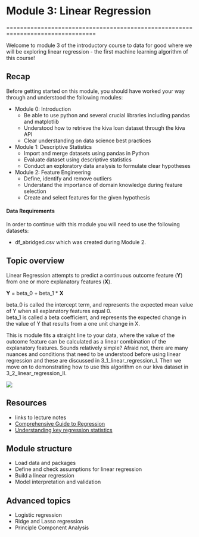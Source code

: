# Module 3: Linear Regression
================================================================================

Welcome to module 3 of the introductory course to data for good where we will be exploring linear regression - the first machine learning algorithm of this course!
## Recap
Before getting started on this module, you should have worked your way through and understood the following modules:
- Module 0: Introduction
  - Be able to use python and several crucial libraries including pandas and matplotlib
  - Understood how to retrieve the kiva loan dataset through the kiva API
  - Clear understanding on data science best practices
- Module 1: Descriptive Statistics
  - Import and merge datasets using pandas in Python
  - Evaluate dataset using descriptive statistics
  - Conduct an exploratory data analysis to formulate clear hypotheses
- Module 2: Feature Engineering
  - Define, identify and remove outliers
  - Understand the importance of domain knowledge during feature selection
  - Create and select features for the given hypothesis

#### Data Requirements
In order to continue with this module you will need to use the following datasets:
- df_abridged.csv which was created during Module 2.

## Topic overview
Linear Regression attempts to predict a continuous outcome feature (**Y**) from one or more explanatory features (**X**).  


**Y** = beta_0 + beta_1 * **X**

beta_0 is called the intercept term, and represents the expected mean value of Y when all explanatory features equal 0.  
beta_1 is called a beta coefficient, and represents the expected change in the value of Y that results from a one unit change in X.

This is module fits a straight line to your data, where the value of the outcome feature can be calculated as a linear combination of the explanatory features. Sounds relatively simple? Afraid not, there are many nuances and conditions that need to be understood before using linear regression and these are discussed in 3_1_linear_regression_I. Then we move on to demonstrating how to use this algorithm on our kiva dataset in 3_2_linear_regression_II.

![]( https://imgs.xkcd.com/comics/linear_regression.png)


## Resources
- links to lecture notes
- [Comprehensive Guide to Regression](https://www.analyticsvidhya.com/blog/2015/08/comprehensive-guide-regression/)
- [Understanding key regression statistics](http://connor-johnson.com/2014/02/18/linear-regression-with-python/)

## Module structure
- Load data and packages
- Define and check assumptions for linear regression
- Build a linear regression
- Model interpretation and validation

## Advanced topics
- Logistic regression
- Ridge and Lasso regression
- Principle Component Analysis
